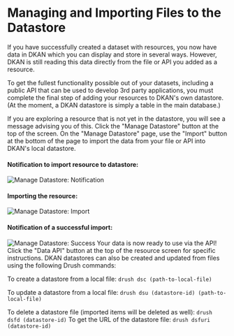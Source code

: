 # Managing and Importing Files to the Datastore

If you have successfully created a dataset with resources, you now have data in DKAN which you can display and store in several ways. However, DKAN is still reading this data directly from the file or API you added as a resource. 

To get the fullest functionality possible out of your datasets, including a public API that can be used to develop 3rd party applications, you must complete the final step of adding your resources to DKAN's own datastore. (At the moment, a DKAN datastore is simply a table in the main database.) 

If you are exploring a resource that is not yet in the datastore, you will see a message advising you of this. Click the "Manage Datastore" button at the top of the screen. On the "Manage Datastore" page, use the "Import" button at the bottom of the page to import the data from your file or API into DKAN's local datastore.

#### Notification to import resource to datastore:

 ![Manage Datastore: Notification](http://docs.getdkan.com/sites/default/files/Screen%20Shot%202015-04-03%20at%206.19.09%20PM.png) 
 
#### Importing the resource:

 ![Manage Datastore: Import](http://docs.getdkan.com/sites/default/files/Screen%20Shot%202015-04-03%20at%206.19.26%20PM.png)
 
#### Notification of a successful import:

 ![Manage Datastore: Success](http://docs.getdkan.com/sites/default/files/Screen%20Shot%202015-04-03%20at%206.19.53%20PM.png) Your data is now ready to use via the API! Click the "Data API" button at the top of the resource screen for specific instructions. DKAN datastores can also be created and updated from files using the following Drush commands: 

To create a datastore from a local file: `drush dsc (path-to-local-file)` 

To update a datastore from a local file: `drush dsu (datastore-id) (path-to-local-file)` 

To delete a datastore file (imported items will be deleted as well): `drush dsfd (datastore-id)` To get the URL of the datastore file: `drush dsfuri (datastore-id)`